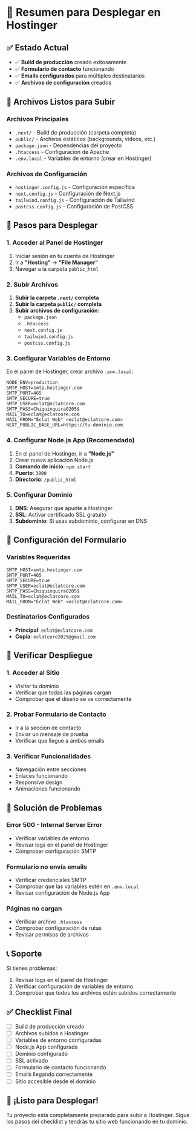 # 🚀 Resumen para Desplegar en Hostinger

## ✅ Estado Actual
- ✅ **Build de producción** creado exitosamente
- ✅ **Formulario de contacto** funcionando
- ✅ **Emails configurados** para múltiples destinatarios
- ✅ **Archivos de configuración** creados

## 📁 Archivos Listos para Subir

### Archivos Principales
- `.next/` - Build de producción (carpeta completa)
- `public/` - Archivos estáticos (backgrounds, videos, etc.)
- `package.json` - Dependencias del proyecto
- `.htaccess` - Configuración de Apache
- `.env.local` - Variables de entorno (crear en Hostinger)

### Archivos de Configuración
- `hostinger.config.js` - Configuración específica
- `next.config.js` - Configuración de Next.js
- `tailwind.config.js` - Configuración de Tailwind
- `postcss.config.js` - Configuración de PostCSS

## 🔧 Pasos para Desplegar

### 1. **Acceder al Panel de Hostinger**
1. Iniciar sesión en tu cuenta de Hostinger
2. Ir a **"Hosting"** → **"File Manager"**
3. Navegar a la carpeta `public_html`

### 2. **Subir Archivos**
1. **Subir la carpeta `.next/` completa**
2. **Subir la carpeta `public/` completa**
3. **Subir archivos de configuración**:
   - `package.json`
   - `.htaccess`
   - `next.config.js`
   - `tailwind.config.js`
   - `postcss.config.js`

### 3. **Configurar Variables de Entorno**
En el panel de Hostinger, crear archivo `.env.local`:

```env
NODE_ENV=production
SMTP_HOST=smtp.hostinger.com
SMTP_PORT=465
SMTP_SECURE=true
SMTP_USER=eclat@eclatcore.com
SMTP_PASS=Chiquinquira0205$
MAIL_TO=eclat@eclatcore.com
MAIL_FROM="Éclat Web" <eclat@eclatcore.com>
NEXT_PUBLIC_BASE_URL=https://tu-dominio.com
```

### 4. **Configurar Node.js App (Recomendado)**
1. En el panel de Hostinger, ir a **"Node.js"**
2. Crear nueva aplicación Node.js
3. **Comando de inicio**: `npm start`
4. **Puerto**: `3000`
5. **Directorio**: `/public_html`

### 5. **Configurar Dominio**
1. **DNS**: Asegurar que apunte a Hostinger
2. **SSL**: Activar certificado SSL gratuito
3. **Subdominio**: Si usas subdominio, configurar en DNS

## 📧 Configuración del Formulario

### Variables Requeridas
```env
SMTP_HOST=smtp.hostinger.com
SMTP_PORT=465
SMTP_SECURE=true
SMTP_USER=eclat@eclatcore.com
SMTP_PASS=Chiquinquira0205$
MAIL_TO=eclat@eclatcore.com
MAIL_FROM="Éclat Web" <eclat@eclatcore.com>
```

### Destinatarios Configurados
- **Principal**: `eclat@eclatcore.com`
- **Copia**: `eclatcore2025@gmail.com`

## 🧪 Verificar Despliegue

### 1. **Acceder al Sitio**
- Visitar tu dominio
- Verificar que todas las páginas cargan
- Comprobar que el diseño se ve correctamente

### 2. **Probar Formulario de Contacto**
- Ir a la sección de contacto
- Enviar un mensaje de prueba
- Verificar que llegue a ambos emails

### 3. **Verificar Funcionalidades**
- Navegación entre secciones
- Enlaces funcionando
- Responsive design
- Animaciones funcionando

## 🚨 Solución de Problemas

### Error 500 - Internal Server Error
- Verificar variables de entorno
- Revisar logs en el panel de Hostinger
- Comprobar configuración SMTP

### Formulario no envía emails
- Verificar credenciales SMTP
- Comprobar que las variables estén en `.env.local`
- Revisar configuración de Node.js App

### Páginas no cargan
- Verificar archivo `.htaccess`
- Comprobar configuración de rutas
- Revisar permisos de archivos

## 📞 Soporte

Si tienes problemas:
1. Revisar logs en el panel de Hostinger
2. Verificar configuración de variables de entorno
3. Comprobar que todos los archivos estén subidos correctamente

## ✅ Checklist Final

- [ ] Build de producción creado
- [ ] Archivos subidos a Hostinger
- [ ] Variables de entorno configuradas
- [ ] Node.js App configurada
- [ ] Dominio configurado
- [ ] SSL activado
- [ ] Formulario de contacto funcionando
- [ ] Emails llegando correctamente
- [ ] Sitio accesible desde el dominio

## 🎉 ¡Listo para Desplegar!

Tu proyecto está completamente preparado para subir a Hostinger. Sigue los pasos del checklist y tendrás tu sitio web funcionando en tu dominio.
